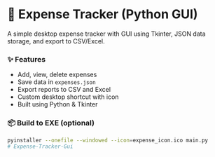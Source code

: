 # 💸 Expense Tracker (Python GUI)

A simple desktop expense tracker with GUI using Tkinter, JSON data storage, and export to CSV/Excel.

### ✨ Features
- Add, view, delete expenses
- Save data in `expenses.json`
- Export reports to CSV and Excel
- Custom desktop shortcut with icon
- Built using Python & Tkinter

### 📦 Build to EXE (optional)
```bash
pyinstaller --onefile --windowed --icon=expense_icon.ico main.py
#   E x p e n s e - T r a c k e r - G u i  
 